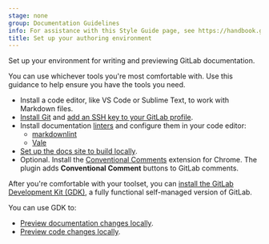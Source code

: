 ```yaml
---
stage: none
group: Documentation Guidelines
info: For assistance with this Style Guide page, see https://handbook.gitlab.com/handbook/product/ux/technical-writing/#assignments-to-other-projects-and-subjects.
title: Set up your authoring environment
---
```


Set up your environment for writing and previewing GitLab documentation.

You can use whichever tools you're most comfortable with.
Use this guidance to help ensure you have the tools you need.

- Install a code editor, like VS Code or Sublime Text, to work with Markdown files.
- [Install Git](../../topics/git/how_to_install_git/_index.md) and
  [add an SSH key to your GitLab profile](../../user/ssh.md#add-an-ssh-key-to-your-gitlab-account).
- Install documentation [linters](../documentation/testing/_index.md) and configure them in your code editor:
  - [markdownlint](../documentation/testing/markdownlint.md)
  - [Vale](../documentation/testing/vale.md)
- [Set up the docs site to build locally](https://gitlab.com/gitlab-org/technical-writing/docs-gitlab-com/-/blob/main/doc/setup.md).
- Optional. Install the [Conventional Comments](https://gitlab.com/conventionalcomments/conventional-comments-button) extension for Chrome.
  The plugin adds **Conventional Comment** buttons to GitLab comments.

After you're comfortable with your toolset, you can [install the GitLab Development Kit (GDK)](https://gitlab.com/gitlab-org/gitlab-development-kit/-/blob/main/doc/index.md), a fully functional self-managed version of GitLab.

You can use GDK to:

- [Preview documentation changes locally](https://gitlab.com/gitlab-org/gitlab-development-kit/-/blob/main/doc/howto/gitlab_docs.md).
- [Preview code changes locally](https://gitlab.com/gitlab-org/gitlab-development-kit/-/blob/main/doc/howto/preview_gitlab_changes.md).
